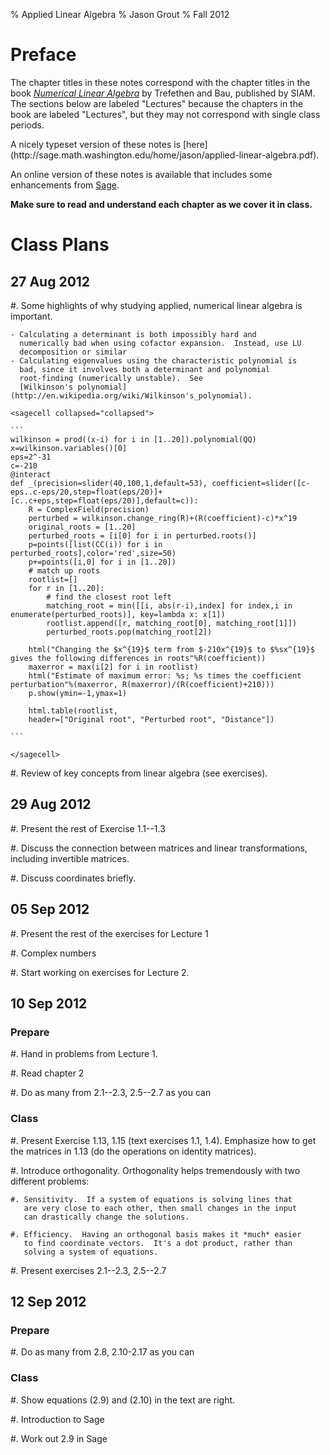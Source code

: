 % Applied Linear Algebra
% Jason Grout
% Fall 2012

<frontmatter>

<!-- an 's' prefix signifies a 'stretch' version -->
$\newcommand{\norm}[1]{\lVert#1\rVert}$
$\newcommand{\norms}[1]{\left\lVert#1\right\rVert}$
$\newcommand{\abs}[1]{\lvert#1\rvert}$
$\newcommand{\abss}[1]{\left\lvert#1\right\rvert}$


Preface
=======

The chapter titles in these notes correspond with the chapter titles
in the book
[*Numerical Linear Algebra*](http://people.maths.ox.ac.uk/trefethen/text.html)
by Trefethen and Bau, published by SIAM.  The sections below are
labeled "Lectures" because the chapters in the book are labeled
"Lectures", but they may not correspond with single class periods.

<div class="html">A nicely typeset version of these notes is
[here](http://sage.math.washington.edu/home/jason/applied-linear-algebra.pdf).</div>

An online version of these notes is available that includes some
enhancements from [Sage](http://www.sagemath.org).

**Make sure to read and understand each chapter as we cover it in class.**

Class Plans
===========

27 Aug 2012
-----------

#. Some highlights of why studying applied, numerical linear algebra
 is important.

    - Calculating a determinant is both impossibly hard and
      numerically bad when using cofactor expansion.  Instead, use LU
      decomposition or similar
    - Calculating eigenvalues using the characteristic polynomial is
      bad, since it involves both a determinant and polynomial
      root-finding (numerically unstable).  See
      [Wilkinson's polynomial](http://en.wikipedia.org/wiki/Wilkinson's_polynomial).

    <sagecell collapsed="collapsed">

    ```
    wilkinson = prod((x-i) for i in [1..20]).polynomial(QQ)
    x=wilkinson.variables()[0]
    eps=2^-31
    c=-210
    @interact
    def _(precision=slider(40,100,1,default=53), coefficient=slider([c-eps..c-eps/20,step=float(eps/20)]+[c..c+eps,step=float(eps/20)],default=c)):
        R = ComplexField(precision)
        perturbed = wilkinson.change_ring(R)+(R(coefficient)-c)*x^19
        original_roots = [1..20]
        perturbed_roots = [i[0] for i in perturbed.roots()]
        p=points([list(CC(i)) for i in perturbed_roots],color='red',size=50)
        p+=points([i,0] for i in [1..20])
        # match up roots
        rootlist=[]
        for r in [1..20]:
            # find the closest root left
            matching_root = min([[i, abs(r-i),index] for index,i in enumerate(perturbed_roots)], key=lambda x: x[1])
            rootlist.append([r, matching_root[0], matching_root[1]])
            perturbed_roots.pop(matching_root[2])

        html("Changing the $x^{19}$ term from $-210x^{19}$ to $%sx^{19}$ gives the following differences in roots"%R(coefficient))
        maxerror = max(i[2] for i in rootlist)
        html("Estimate of maximum error: %s; %s times the coefficient perturbation"%(maxerror, R(maxerror)/(R(coefficient)+210)))
        p.show(ymin=-1,ymax=1)

        html.table(rootlist,
        header=["Original root", "Perturbed root", "Distance"])

    ```

    </sagecell>

#. Review of key concepts from linear algebra (see exercises).


29 Aug 2012
-----------

#. Present the rest of Exercise 1.1--1.3

#. Discuss the connection between matrices and linear transformations,
   including invertible matrices.

#. Discuss coordinates briefly.

05 Sep 2012
-----------

#. Present the rest of the exercises for Lecture 1

#. Complex numbers

#. Start working on exercises for Lecture 2.

10 Sep 2012
-----------

### Prepare

#. Hand in problems from Lecture 1.

#. Read chapter 2

#. Do as many from 2.1--2.3, 2.5--2.7 as you can

### Class

#. Present Exercise 1.13, 1.15 (text exercises 1.1, 1.4).  Emphasize
 how to get the matrices in 1.13 (do the operations on identity
 matrices).

#. Introduce orthogonality.  Orthogonality helps tremendously with two
 different problems:

    #. Sensitivity.  If a system of equations is solving lines that
       are very close to each other, then small changes in the input
       can drastically change the solutions.
   
    #. Efficiency.  Having an orthogonal basis makes it *much* easier
       to find coordinate vectors.  It's a dot product, rather than
       solving a system of equations.

#. Present exercises 2.1--2.3, 2.5--2.7


12 Sep 2012
-----------

### Prepare

#. Do as many from 2.8, 2.10-2.17 as you can


### Class

#. Show equations (2.9) and (2.10) in the text are right.

#. Introduction to Sage

#. Work out 2.9 in Sage

</frontmatter>

<mainmatter>
